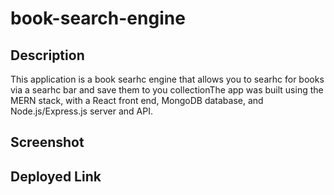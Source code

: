 # book-search-engine

## Description
This application is a book searhc engine that allows you to searhc for books via a searhc bar and save them to you collectionThe app was built using the MERN stack, with a React front end, MongoDB database, and Node.js/Express.js server and API.

## Screenshot


## Deployed Link
